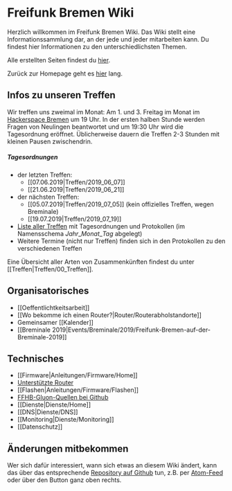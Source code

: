 # Freifunk Bremen Wiki
Herzlich willkommen im Freifunk Bremen Wiki.
Das Wiki stellt eine Informationssammlung dar, an der jede und jeder mitarbeiten kann. Du findest hier Informationen zu den unterschiedlichsten Themen.

Alle erstellten Seiten findest du [hier](/pages).

Zurück zur Homepage geht es [hier](https://bremen.freifunk.net) lang.

## Infos zu unseren Treffen

Wir treffen uns zweimal im Monat: Am 1. und 3. Freitag im Monat im [Hackerspace Bremen](https://www.hackerspace-bremen.de) um 19 Uhr. In der ersten halben Stunde werden Fragen von Neulingen beantwortet und um 19:30 Uhr wird die Tagesordnung eröffnet.  Üblicherweise dauern die Treffen 2-3 Stunden mit kleinen Pausen zwischendrin.

##### Tagesordnungen
* der letzten Treffen:
  * [[07.06.2019|Treffen/2019_06_07]]
  * [[21.06.2019|Treffen/2019_06_21]]
* der nächsten Treffen:
  * [[05.07.2019|Treffen/2019_07_05]] (kein offizielles Treffen, wegen Breminale)
  * [[19.07.2019|Treffen/2019_07_19]]
* [Liste aller Treffen](/pages/Treffen/) mit Tagesordnungen und Protokollen (im Namensschema *Jahr*\_*Monat*\_*Tag* abgelegt)
* Weitere Termine (nicht nur Treffen) finden sich in den Protokollen zu den verschiedenen Treffen

Eine Übersicht aller Arten von Zusammenkünften findest du unter [[Treffen|Treffen/00_Treffen]].

## Organisatorisches
* [[Oeffentlichtkeitsarbeit]]
* [[Wo bekomme ich einen Router?|Router/Routerabholstandorte]]
* Gemeinsamer [[Kalender]]
* [[Breminale 2019|Events/Breminale/2019/Freifunk-Bremen-auf-der-Breminale-2019]]

## Technisches
* [[Firmware|Anleitungen/Firmware/Home]]
 * [Unterstützte Router](/Anleitungen/Firmware/Flashen#auswahl-der-hardware)
 * [[Flashen|Anleitungen/Firmware/Flashen]]
 * [FFHB-Gluon-Quellen bei Github](https://github.com/FreifunkBremen/gluon-site-ffhb)
* [[Dienste|Dienste/Home]]
 * [[DNS|Dienste/DNS]]
 * [[Monitoring|Dienste/Monitoring]]
* [[Datenschutz]]

## Änderungen mitbekommen

Wer sich dafür interessiert, wann sich etwas an diesem Wiki ändert, kann das über das entsprechende [Repository auf Github](https://github.com/FreifunkBremen/wiki/) tun, z.B. per [Atom-Feed](https://github.com/FreifunkBremen/wiki/commits/wiki.atom) oder über den Button ganz oben rechts.